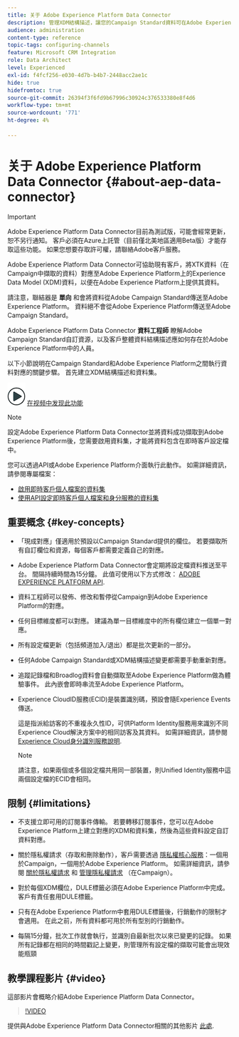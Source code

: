 ```yaml
---
title: 关于 Adobe Experience Platform Data Connector
description: 管理XDM結構描述，讓您的Campaign Standard資料可在Adobe Experience Platform上使用。
audience: administration
content-type: reference
topic-tags: configuring-channels
feature: Microsoft CRM Integration
role: Data Architect
level: Experienced
exl-id: f4fcf256-e030-4d7b-b4b7-2448acc2ae1c
hide: true
hidefromtoc: true
source-git-commit: 26394f3f6fd9b67996c30924c376533380e8f4d6
workflow-type: tm+mt
source-wordcount: '771'
ht-degree: 4%

---
```


# 关于 Adobe Experience Platform Data Connector {#about-aep-data-connector}

>[!IMPORTANT]
>
>Adobe Experience Platform Data Connector目前為測試版，可能會經常更新，恕不另行通知。 客戶必須在Azure上託管（目前僅北美地區適用Beta版）才能存取這些功能。 如果您想要存取許可權，請聯絡Adobe客戶服務。

Adobe Experience Platform Data Connector可協助現有客戶，將XTK資料（在Campaign中擷取的資料）對應至Adobe Experience Platform上的Experience Data Model (XDM)資料，以便在Adobe Experience Platform上提供其資料。

請注意，聯結器是 **單向** 和會將資料從Adobe Campaign Standard傳送至Adobe Experience Platform。 資料絕不會從Adobe Experience Platform傳送至Adobe Campaign Standard。

Adobe Experience Platform Data Connector **資料工程師** 瞭解Adobe Campaign Standard自訂資源，以及客戶整體資料結構描述應如何存在於Adobe Experience Platform中的人員。

以下小節說明在Campaign Standard和Adobe Experience Platform之間執行資料對應的關鍵步驟。 首先建立XDM結構描述和資料集。

![](assets/do-not-localize/how-to-video.png) [在视频中发现此功能](#video)

>[!NOTE]
>設定Adobe Experience Platform Data Connector並將資料成功擷取到Adobe Experience Platform後，您需要啟用資料集，才能將資料包含在即時客戶設定檔中。
>
>您可以透過API或Adobe Experience Platform介面執行此動作。 如需詳細資訊，請參閱專屬檔案：
>
>* [啟用即時客戶個人檔案的資料集](https://experienceleague.adobe.com/docs/experience-platform/rtcdp/datasets/dataset.html)
>* [使用API設定即時客戶個人檔案和身分服務的資料集](https://experienceleague.adobe.com/docs/experience-platform/catalog/api/getting-started.html)


## 重要概念 {#key-concepts}

* 「現成對應」僅適用於預設以Campaign Standard提供的欄位。 若要擷取所有自訂欄位和資源，每個客戶都需要定義自己的對應。

* Adobe Experience Platform Data Connector會定期將設定檔資料推送至平台&#x200B;。 間隔持續時間為15分鐘。 此值可使用以下方式修改： [ADOBE EXPERIENCE PLATFORM API](https://experienceleague.adobe.com/docs/experience-platform/ingestion/home.html).

* 資料工程師可以發佈、修改和暫停從Campaign到Adobe Experience Platform的對應。

* 任何目標維度都可以對應。 建議為單一目標維度中的所有欄位建立一個單一對應。

* 所有設定檔更新（包括頻道加入/退出）都是批次更新的一部分。

* 任何Adobe Campaign Standard或XDM結構描述變更都需要手動重新對應&#x200B;。

* 追蹤記錄檔和Broadlog資料會自動擷取至Adobe Experience Platform做為體驗事件。 此內嵌會即時串流至Adobe Experience Platform。

* Experience CloudID服務(ECID)是裝置識別碼，預設會隨Experience Events傳送。

   這是指派給訪客的不重複永久性ID，可供Platform Identity服務用來識別不同Experience Cloud解決方案中的相同訪客及其資料。 如需詳細資訊，請參閱 [Experience Cloud身分識別服務說明](https://experienceleague.adobe.com/docs/id-service/using/home.html).

   >[!NOTE]
   >
   >請注意，如果兩個或多個設定檔共用同一部裝置，則Unified Identity服務中這兩個設定檔的ECID會相同。

## 限制 {#limitations}

* 不支援立即可用的訂閱事件傳輸。 若要轉移訂閱事件，您可以在Adobe Experience Platform上建立對應的XDM和資料集，然後為這些資料設定自訂資料對應。

* 關於隱私權請求（存取和刪除動作），客戶需要透過 [隱私權核心服務](https://experienceleague.adobe.com/docs/experience-platform/privacy/home.html#how-to-use-privacy-service-to-manage-privacy-job-requests)：一個用於Campaign，一個用於Adobe Experience Platform。 如需詳細資訊，請參閱 [關於隱私權請求](https://experienceleague.adobe.com/docs/campaign-standard/using/getting-started/privacy/privacy-requests.html?lang=zh-Hans#getting-started) 和 [管理隱私權請求](https://helpx.adobe.com/cn/campaign/kb/acs-privacy.html#ManagingPrivacyRequests) （在Campaign）。

* 對於每個XDM欄位，DULE標籤必須在Adobe Experience Platform中完成。 客戶有責任套用DULE標籤。

* 只有在Adobe Experience Platform中套用DULE標籤後，行銷動作的限制才會適用。 在此之前，所有資料都可用於所有型別的行銷動作。

* 每隔15分鐘，批次工作就會執行，並識別自最新批次以來已變更的記錄。 如果所有記錄都在相同的時間戳記上變更，則管理所有設定檔的擷取可能會出現效能瓶頸

## 教學課程影片 {#video}

這部影片會概略介紹Adobe Experience Platform Data Connector。

>[!VIDEO](https://video.tv.adobe.com/v/27304?quality=12&captions=eng)

提供與Adobe Experience Platform Data Connector相關的其他影片 [此處](https://experienceleague.adobe.com/docs/campaign-learn/campaign-standard-tutorials/administrating/adobe-experience-platform-data-connector/understanding-the-adobe-experience-platform-data-connector.html).
